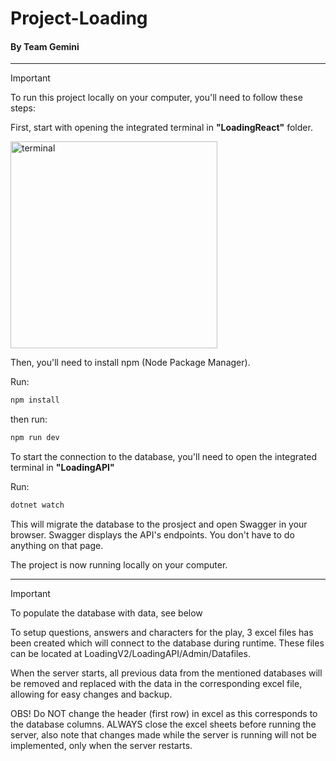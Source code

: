 
# Project-Loading

#### By Team Gemini

---


> [!IMPORTANT]
> To run this project locally on your computer, you'll need to follow these steps:

First, start with opening the integrated terminal in **"LoadingReact"** folder.

<img width="331" alt="terminal" src="https://github.com/PRO202-Team-Gemini/LoadingV2/assets/114475257/cb04fa10-1727-4278-bf74-2aad349a3dca">


Then, you'll need to install npm (Node Package Manager).

Run:
```sh
npm install
```
then run:
```sh
npm run dev
```

To start the connection to the database, you'll need to open the integrated terminal in **"LoadingAPI"**

Run:
```sh
dotnet watch
```

This will migrate the database to the prosject and open Swagger in your browser.
Swagger displays the API's endpoints. You don't have to do anything on that page.

The project is now running locally on your computer.

---
> [!IMPORTANT]
> To populate the database with data, see below

To setup questions, answers and characters for the play, 3 excel files has been created which will connect to the database during runtime. 
These files can be located at LoadingV2/LoadingAPI/Admin/Datafiles.

When the server starts, all previous data from the mentioned databases will be removed and replaced with the data in the corresponding excel file, allowing for easy changes and backup.

OBS!
Do NOT change the header (first row) in excel as this corresponds to the database columns.
ALWAYS close the excel sheets before running the server, also note that changes made while the server is running will not be implemented, only when the server restarts.

